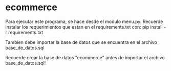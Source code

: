 # ecommerce

Para ejecutar este programa, se hace desde el modulo menu.py.
Recuerde instalar los requerimientos que estan en el requirements.txt con:
pip install -r requirements.txt

Tambien debe importar la base de datos que se encuentra en el archivo base_de_datos.sql

Recuerde crear la base de datos "ecommerce" antes de importar el archivo base_de_datos.sql!